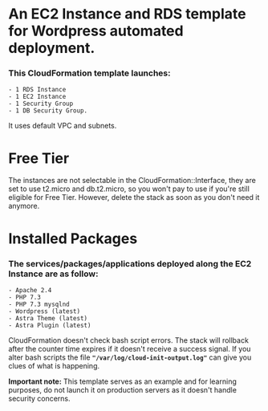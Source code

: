 # An EC2 Instance and RDS template for Wordpress automated deployment.

### This CloudFormation template launches:
    - 1 RDS Instance
    - 1 EC2 Instance
    - 1 Security Group
    - 1 DB Security Group.

It uses default VPC and subnets.

# Free Tier
The instances are not selectable in the CloudFormation::Interface, they are set to use t2.micro and db.t2.micro, so you won't pay to use if you're still eligible for Free Tier. However, delete the stack as soon as you don't need it anymore.

# Installed Packages
### The services/packages/applications deployed along the EC2 Instance are as follow:
    - Apache 2.4
    - PHP 7.3
    - PHP 7.3 mysqlnd
    - Wordpress (latest)
    - Astra Theme (latest)
    - Astra Plugin (latest)

CloudFormation doesn't check bash script errors. The stack will rollback after the counter time expires if it doesn't 
receive a success signal.
If you alter bash scripts the file **`"/var/log/cloud-init-output.log"`** can give you clues of what is happening.

**Important note:** This template serves as an example and for learning purposes, do not launch it on production servers as it doesn't handle security concerns.